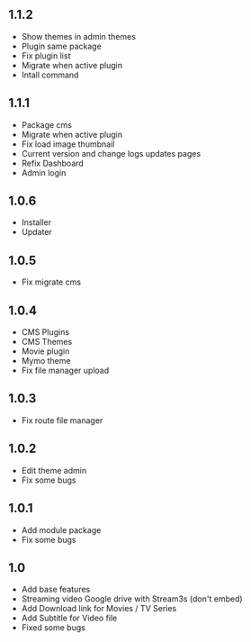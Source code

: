 ## 1.1.2
- Show themes in admin themes
- Plugin same package
- Fix plugin list
- Migrate when active plugin
- Intall command

## 1.1.1
- Package cms
- Migrate when active plugin
- Fix load image thumbnail
- Current version and change logs updates pages
- Refix Dashboard
- Admin login
## 1.0.6
- Installer
- Updater
## 1.0.5
- Fix migrate cms
## 1.0.4
- CMS Plugins
- CMS Themes
- Movie plugin
- Mymo theme
- Fix file manager upload
## 1.0.3
- Fix route file manager
## 1.0.2
- Edit theme admin
- Fix some bugs
## 1.0.1
- Add module package
- Fix some bugs
## 1.0
- Add base features
- Streaming video Google drive with Stream3s (don't embed)
- Add Download link for Movies / TV Series
- Add Subtitle for Video file
- Fixed some bugs
